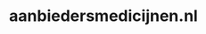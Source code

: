 ---
layout: post
title:  "aanbiedersmedicijnen.nl"
internal_url:  "/dutchgov/aanbiedersmedicijnen.nl.html"
subdomains_count: 5
all_subdomains_count: 13
urls_count: 4
ssl_rank: 100
http_rank: 70
url_link: /data/aanbiedersmedicijnen.nl/urls.txt
all_subdomains_link: /data/aanbiedersmedicijnen.nl/all_subdomains.txt
subdomains_link: /data/aanbiedersmedicijnen.nl/subdomains.txt
categories: dutchgov
---